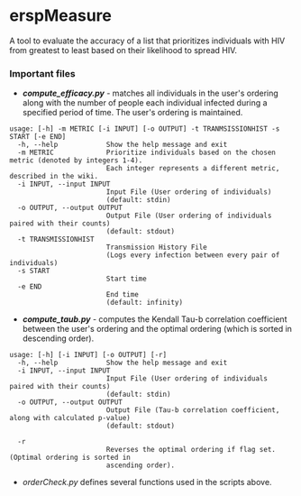 # erspMeasure

A tool to evaluate the accuracy of a list that prioritizes individuals with HIV from greatest to least based on their likelihood to spread HIV.

### Important files

- ___compute_efficacy.py___ - matches all individuals in the user's ordering along with the number of people each individual infected during a specified period of time. The user's ordering is maintained.

```
usage: [-h] -m METRIC [-i INPUT] [-o OUTPUT] -t TRANMSISSIONHIST -s START [-e END]
  -h, --help            Show the help message and exit
  -m METRIC             Prioritize individuals based on the chosen metric (denoted by integers 1-4).
                        Each integer represents a different metric, described in the wiki.
  -i INPUT, --input INPUT
                        Input File (User ordering of individuals)
                        (default: stdin)
  -o OUTPUT, --output OUTPUT
                        Output File (User ordering of individuals paired with their counts)
                        (default: stdout)
  -t TRANSMISSIONHIST
                        Transmission History File 
                        (Logs every infection between every pair of individuals)            
  -s START
                        Start time
  -e END
                        End time 
                        (default: infinity)
```

- ___compute_taub.py___ - computes the Kendall Tau-b correlation coefficient between the user's ordering and the optimal ordering (which is sorted in descending order).

```
usage: [-h] [-i INPUT] [-o OUTPUT] [-r]
  -h, --help            Show the help message and exit
  -i INPUT, --input INPUT
                        Input File (User ordering of individuals paired with their counts) 
                        (default: stdin)
  -o OUTPUT, --output OUTPUT
                        Output File (Tau-b correlation coefficient, along with calculated p-value)
                        (default: stdout)

  -r 
                        Reverses the optimal ordering if flag set. (Optimal ordering is sorted in 
                        ascending order).
```

- _orderCheck.py_ defines several functions used in the scripts above.
